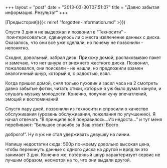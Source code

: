 +++
layout = "post"
date = "2013-03-30T07:51:07"
title = "Давно забытая информация. Результат"
+++

[Предыстория]({{< relref "forgotten-information.md" >}})

Спустя 3 дня я не выдержал и позвонил в “Техносити” - поинтересоваться, сдвинулось ли с места извлечение данных с диска. Оказалось, что они всё уже сделали, но почему не позвонили - непонятно.

Сходил, довольный, забрал диск. Прихожу домой, распаковываю пакет и замечаю, что нет шнура от внежнего жесткого диска. Позвонил, пожаловался, они поискали - не нашли, но предложили взамен аналогичный шнур, который я, c радостью, взял.

Когда пришел домой, снял только пуховик и засел часа на 2 смотреть давно забытые фотки, читать стихи, которые я уж было думал канули, и слушать музыку молодости. Конечно, получил кучу впечатлений, эмоций и воспоминаний. 

Спустя пару дней, позвонили из техносити и спросили о качестве обслуживания (уровень обслуживания, пожелания по улучшению). Я начал отвечать “В принципе всё понравилось…Из недоста…” и тут меня перебивают: “Большое спасибо за Ваш ответ! Всего

доброго!”. Ну я уж не стал удерживать девушку на линии.

Напишу недостатки сюда: 500р по-моему довольно высокая цена, чтобы перекинуть данные с одного диска на другой и вряд ли это занимает 3 дня. Конечно же, потеряный шнур характеризует сервис не лучшим образом, несмотря на то, что они выдали другой.  
